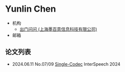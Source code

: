 # Yunlin Chen

- 机构
  - [出门问问 (上海墨百意信息科技有限公司)](../Institutions/Mobvoi_墨百意.md)
- 邮箱

## 论文列表

- 2024.06.11 No.07/09 [Single-Codec](../Models/Speech_Neural_Codec/2024.06.11_Single-Codec.md) InterSpeech 2024